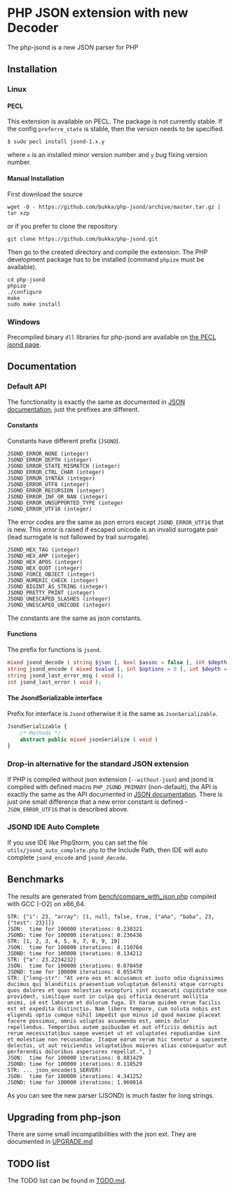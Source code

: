 # PHP JSON extension with new Decoder

The php-jsond is a new JSON parser for PHP


## Installation

### Linux

#### PECL

This extension is available on PECL. The package is not currently stable. If the config `preferre_state` is stable, then the version needs to be specified.

```
$ sudo pecl install jsond-1.x.y
```

where `x` is an installed minor version number and `y` bug fixing version number.


#### Manual Installation

First download the source
```
wget -O - https://github.com/bukka/php-jsond/archive/master.tar.gz | tar xzp
```
or if you prefer to clone the repository
```
git clone https://github.com/bukka/php-jsond.git
```

Then go to the created directory and compile the extension. The PHP development package has to be installed (command `phpize` must be available).
```
cd php-jsond
phpize
./configure
make
sudo make install
```

### Windows

Precompiled binary `dll` libraries for php-jsond are available on [the PECL jsond page](http://pecl.php.net/package/jsond).


## Documentation

### Default API

The functionality is exactly the same as documented in [JSON documentation](http://php.net/json), just the prefixes are different.


#### Constants

Constants have different prefix (`JSOND`).
```
JSOND_ERROR_NONE (integer)
JSOND_ERROR_DEPTH (integer)
JSOND_ERROR_STATE_MISMATCH (integer)
JSOND_ERROR_CTRL_CHAR (integer)
JSOND_ERROR_SYNTAX (integer)
JSOND_ERROR_UTF8 (integer)
JSOND_ERROR_RECURSION (integer)
JSOND_ERROR_INF_OR_NAN (integer)
JSOND_ERROR_UNSUPPORTED_TYPE (integer
JSOND_ERROR_UTF16 (integer)
```
The error codes are the same as json errors except `JSOND_ERROR_UTF16` that is new. This error is raised if escaped unicode is an invalid surrogate pair (lead surrogate is not fallowed by trail surrogate).

```
JSOND_HEX_TAG (integer)
JSOND_HEX_AMP (integer)
JSOND_HEX_APOS (integer)
JSOND_HEX_QUOT (integer)
JSOND_FORCE_OBJECT (integer)
JSOND_NUMERIC_CHECK (integer)
JSOND_BIGINT_AS_STRING (integer)
JSOND_PRETTY_PRINT (integer)
JSOND_UNESCAPED_SLASHES (integer)
JSOND_UNESCAPED_UNICODE (integer)
```
The constants are the same as json constants.

#### Functions

The prefix for functions is `jsond`.

```php
mixed jsond_decode ( string $json [, bool $assoc = false [, int $depth = 512 [, int $options = 0 ]]] );
string jsond_encode ( mixed $value [, int $options = 0 [, int $depth = 512 ]] );
string jsond_last_error_msg ( void );
int jsond_last_error ( void );
```

####  The JsondSerializable interface

Prefix for interface is `Jsond` otherwise it is the same as `JsonSerializable`. 

```php
JsondSerializable {
    /* Methods */
    abstract public mixed jsonSerialize ( void )
}
```


### Drop-in alternative for the standard JSON extension

If PHP is compiled without json extension (`--without-json`) and jsond is compiled with defined macro `PHP_JSOND_PRIMARY` (non-default), the API is exactly the same as the API documented in [JSON documentation](http://php.net/json). There is just one small difference that a new error constant is defined - `JSON_ERROR_UTF16` that is described above.

### JSOND IDE Auto Complete
If you use IDE like PhpStorm, you can set the file `utils/jsond_auto_complete.php` to the Include Path, then IDE will auto complete `jsond_encode` and `jsond_decode`.

## Benchmarks

The results are generated from [bench/compare_with_json.php](https://github.com/bukka/php-jsond/blob/master/bench/compare_with_json.php) compiled with GCC (-O2) on x86_64.

```
STR: {"i": 23, "array": [1, null, false, true, ["aha", "baba", 23, {"test": 23}]]}
JSON:  time for 100000 iterations: 0.238321
JSOND: time for 100000 iterations: 0.236436
STR: [1, 2, 3, 4, 5, 6, 7, 8, 9, 10]
JSON:  time for 100000 iterations: 0.110764
JSOND: time for 100000 iterations: 0.134212
STR: {"a": 23.2234232}
JSON:  time for 100000 iterations: 0.078458
JSOND: time for 100000 iterations: 0.055479
STR: {"long-str": "At vero eos et accusamus et iusto odio dignissimos ducimus qui blanditiis praesentium voluptatum deleniti atque corrupti quos dolores et quas molestias excepturi sint occaecati cupiditate non provident, similique sunt in culpa qui officia deserunt mollitia animi, id est laborum et dolorum fuga. Et harum quidem rerum facilis est et expedita distinctio. Nam libero tempore, cum soluta nobis est eligendi optio cumque nihil impedit quo minus id quod maxime placeat facere possimus, omnis voluptas assumenda est, omnis dolor repellendus. Temporibus autem quibusdam et aut officiis debitis aut rerum necessitatibus saepe eveniet ut et voluptates repudiandae sint et molestiae non recusandae. Itaque earum rerum hic tenetur a sapiente delectus, ut aut reiciendis voluptatibus maiores alias consequatur aut perferendis doloribus asperiores repellat.", }
JSON:  time for 100000 iterations: 0.881429
JSOND: time for 100000 iterations: 0.118529
STR: ... json_encode($_SERVER)
JSON:  time for 100000 iterations: 4.341252
JSOND: time for 100000 iterations: 1.960814
```

As you can see the new parser (JSOND) is much faster for long strings.


## Upgrading from php-json

There are some small incompatibilities with the json ext. They are documented in [UPGRADE.md](https://github.com/bukka/php-jsond/blob/master/UPGRADE.md)

## TODO list

The TODO list can be found in [TODO.md](https://github.com/bukka/php-jsond/blob/master/TODO.md).
